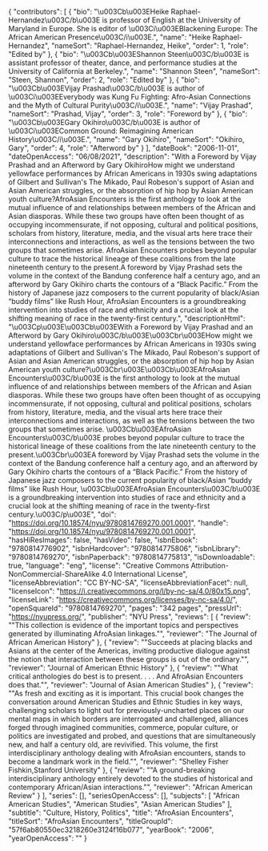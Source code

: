 {
  "contributors": [
    {
      "bio": "\u003Cb\u003EHeike Raphael-Hernandez\u003C/b\u003E is professor of English at the University of Maryland in Europe. She is editor of \u003Ci\u003EBlackening Europe: The African American Presence\u003C/i\u003E.",
      "name": "Heike Raphael-Hernandez",
      "nameSort": "Raphael-Hernandez, Heike",
      "order": 1,
      "role": "Edited by"
    },
    {
      "bio": "\u003Cb\u003EShannon Steen\u003C/b\u003E is assistant professor of theater, dance, and performance studies at the University of California at Berkeley.",
      "name": "Shannon Steen",
      "nameSort": "Steen, Shannon",
      "order": 2,
      "role": "Edited by"
    },
    {
      "bio": "\u003Cb\u003EVijay Prashad\u003C/b\u003E is author of \u003Ci\u003EEverybody was Kung Fu Fighting: Afro-Asian Connections and the Myth of Cultural Purity\u003C/i\u003E.",
      "name": "Vijay Prashad",
      "nameSort": "Prashad, Vijay",
      "order": 3,
      "role": "Foreword by"
    },
    {
      "bio": "\u003Cb\u003EGary Okihiro\u003C/b\u003E is author of \u003Ci\u003ECommon Ground: Reimagining American History\u003C/i\u003E.",
      "name": "Gary Okihiro",
      "nameSort": "Okihiro, Gary",
      "order": 4,
      "role": "Afterword by"
    }
  ],
  "dateBook": "2006-11-01",
  "dateOpenAccess": "06/08/2021",
  "description": "With a Foreword by Vijay Prashad and an Afterword by Gary OkihiroHow might we understand yellowface performances by African Americans in 1930s swing adaptations of Gilbert and Sullivan's The Mikado, Paul Robeson's support of Asian and Asian American struggles, or the absorption of hip hop by Asian American youth culture?AfroAsian Encounters is the first anthology to look at the mutual influence of and relationships between members of the African and Asian diasporas. While these two groups have often been thought of as occupying incommensurate, if not opposing, cultural and political positions, scholars from history, literature, media, and the visual arts here trace their interconnections and interactions, as well as the tensions between the two groups that sometimes arise. AfroAsian Encounters probes beyond popular culture to trace the historical lineage of these coalitions from the late nineteenth century to the present.A  foreword by Vijay Prashad sets the volume in the context of the Bandung conference half a century ago, and an afterword by Gary Okihiro charts the contours of a &#8220;Black Pacific.&#8221; From the history of Japanese jazz composers to the current popularity of black/Asian &#8220;buddy films&#8221; like Rush Hour, AfroAsian Encounters is a groundbreaking intervention into studies of race and ethnicity and a crucial look at the shifting meaning of race in the twenty-first century.",
  "descriptionHtml": "\u003Cp\u003E\u003Cb\u003EWith a Foreword by Vijay Prashad and an Afterword by Gary Okihiro\u003C/b\u003E\u003Cbr\u003EHow might we understand yellowface performances by African Americans in 1930s swing adaptations of Gilbert and Sullivan's The Mikado, Paul Robeson's support of Asian and Asian American struggles, or the absorption of hip hop by Asian American youth culture?\u003Cbr\u003E\u003Cb\u003EAfroAsian Encounters\u003C/b\u003E is the first anthology to look at the mutual influence of and relationships between members of the African and Asian diasporas. While these two groups have often been thought of as occupying incommensurate, if not opposing, cultural and political positions, scholars from history, literature, media, and the visual arts here trace their interconnections and interactions, as well as the tensions between the two groups that sometimes arise. \u003Cb\u003EAfroAsian Encounters\u003C/b\u003E probes beyond popular culture to trace the historical lineage of these coalitions from the late nineteenth century to the present.\u003Cbr\u003EA  foreword by Vijay Prashad sets the volume in the context of the Bandung conference half a century ago, and an afterword by Gary Okihiro charts the contours of a &#8220;Black Pacific.&#8221; From the history of Japanese jazz composers to the current popularity of black/Asian &#8220;buddy films&#8221; like Rush Hour, \u003Cb\u003EAfroAsian Encounters\u003C/b\u003E is a groundbreaking intervention into studies of race and ethnicity and a crucial look at the shifting meaning of race in the twenty-first century.\u003C/p\u003E",
  "doi": "https://doi.org/10.18574/nyu/9780814769270.001.0001",
  "handle": "https://doi.org/10.18574/nyu/9780814769270.001.0001",
  "hasHiResImages": false,
  "hasVideo": false,
  "isbnEbook": "9780814776902",
  "isbnHardcover": "9780814775806",
  "isbnLibrary": "9780814769270",
  "isbnPaperback": "9780814775813",
  "isDownloadable": true,
  "language": "eng",
  "license": "Creative Commons Attribution-NonCommercial-ShareAlike 4.0 International License",
  "licenseAbbreviation": "CC BY-NC-SA",
  "licenseAbbreviationFacet": null,
  "licenseIcon": "https://i.creativecommons.org/l/by-nc-sa/4.0/80x15.png",
  "licenseLink": "https://creativecommons.org/licenses/by-nc-sa/4.0/",
  "openSquareId": "9780814769270",
  "pages": "342 pages",
  "pressUrl": "https://nyupress.org/",
  "publisher": "NYU Press",
  "reviews": [
    {
      "review": "\"This collection is evidence of the important topics and perspectives generated by illuminating AfroAsian linkages.\"",
      "reviewer": "The Journal of African American History"
    },
    {
      "review": "\"Succeeds at placing blacks and Asians at the center of the Americas, inviting productive dialogue against the notion that interaction between these groups is out of the ordinary.\"",
      "reviewer": "Journal of American Ethnic History"
    },
    {
      "review": "\"What critical anthologies do best is to present. . . . And AfroAsian Encounters does that.\"",
      "reviewer": "Journal of Asian American Studies"
    },
    {
      "review": "\"As fresh and exciting as it is important. This crucial book changes the conversation around American Studies and Ethnic Studies in key ways, challenging scholars to light out for previously-uncharted places on our mental maps in which borders are interrogated and challenged, alliances forged through imagined communities, commerce, popular culture, or politics are investigated and probed, and questions that are simultaneously new, and half a century old, are revivified. This volume, the first interdisciplinary anthology dealing with AfroAsian encounters, stands to become a landmark work in the field.\"",
      "reviewer": "Shelley Fisher Fishkin,Stanford University"
    },
    {
      "review": "\"A ground-breaking interdisciplinary anthology entirely devoted to the studies of historical and contemporary African/Asian interactions.\"",
      "reviewer": "African American Review"
    }
  ],
  "series": [],
  "seriesOpenAccess": [],
  "subjects": [
    "African American Studies",
    "American Studies",
    "Asian American Studies"
  ],
  "subtitle": "Culture, History, Politics",
  "title": "AfroAsian Encounters",
  "titleSort": "AfroAsian Encounters",
  "titleGroupId": "57f6ab80550ec3218260e3124f16b077",
  "yearBook": "2006",
  "yearOpenAccess": ""
}
